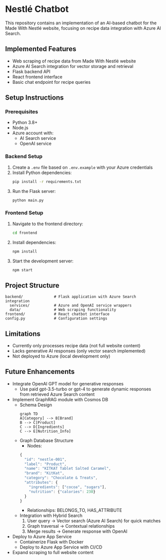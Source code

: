 # Nestlé Chatbot

This repository contains an implementation of an AI-based chatbot for the Made With Nestlé website, focusing on recipe data integration with Azure AI Search.

## Implemented Features

- Web scraping of recipe data from Made With Nestlé website
- Azure AI Search integration for vector storage and retrieval
- Flask backend API
- React frontend interface
- Basic chat endpoint for recipe queries

## Setup Instructions

### Prerequisites

- Python 3.8+
- Node.js
- Azure account with:
  - AI Search service
  - OpenAI service

### Backend Setup

1. Create a `.env` file based on `.env.example` with your Azure credentials
2. Install Python dependencies:
   ```bash
   pip install -r requirements.txt
   ```
3. Run the Flask server:
    ```bash
    python main.py
    ```

### Frontend Setup
1. Navigate to the frontend directory:
    ```bash
    cd frontend
    ```
2. Install dependencies:
    ```bash
    npm install
    ```
3. Start the development server:
    ```bash
    npm start
    ```

## Project Structure
```
backend/              # Flask application with Azure Search integration
  services/           # Azure and OpenAI service wrappers
  data/               # Web scraping functionality
frontend/             # React chatbot interface
config.py             # Configuration settings
```

## Limitations
- Currently only processes recipe data (not full website content)
- Lacks generative AI responses (only vector search implemented)
- Not deployed to Azure (local development only)

## Future Enhancements
- Integrate OpenAI GPT model for generative responses
  - Use paid gpt-3.5-turbo or gpt-4 to generate dynamic responses from retrieved Azure Search content
- Implement GraphRAG module with Cosmos DB
  - Schema Design
    ```mermaid
    graph TD
    A[Category] --> B[Brand]
    B --> C[Product]
    C --> D[Ingredients]
    C --> E[Nutrition_Info]
    ```
  - Graph Database Structure
    - Nodes:
    ```typescript
    {
      "id": "nestle-001",
      "label": "Product",
      "name": "KITKAT Tablet Salted Caramel",
      "brand": "KitKat",
      "category": "Chocolate & Treats",
      "attributes": {
        "ingredients": ["cocoa", "sugars"],
        "nutrition": {"calories": 230}
      }
    }
    ```
    - Relationships: BELONGS_TO, HAS_ATTRIBUTE
  - Integration with Hybrid Search
    1. User query → Vector search (Azure AI Search) for quick matches
    2. Graph traversal → Contextual relationships
    3. Merge results → Generate response with OpenAI
- Deploy to Azure App Service
  - Containerize Flask with Docker
  - Deploy to Azure App Service with CI/CD
- Expand scraping to full website content
